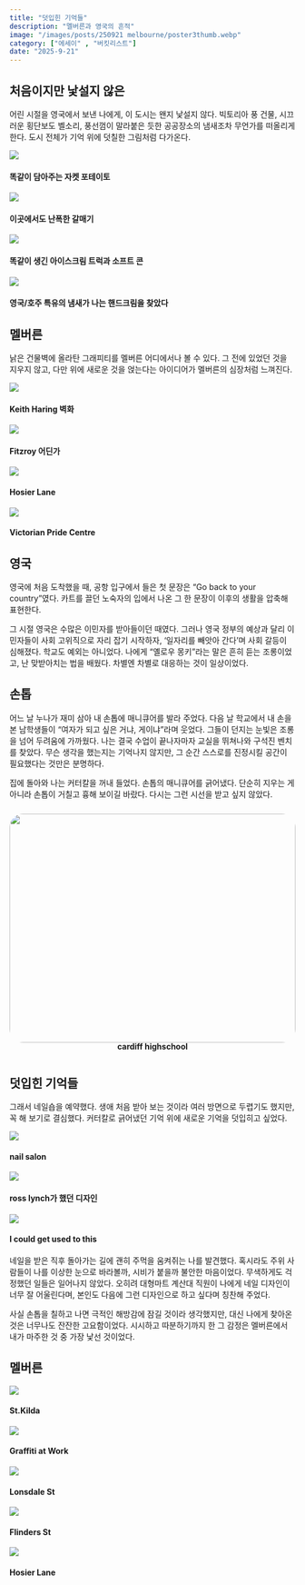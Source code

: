 ```yaml
---
title: "덧입힌 기억들"
description: "멜버른과 영국의 흔적"
image: "/images/posts/250921 melbourne/poster3thumb.webp"
category: ["에세이" , "버킷리스트"]
date: "2025-9-21"
---
```


## 처음이지만 낯설지 않은

어린 시절을 영국에서 보낸 나에게, 이 도시는 왠지 낯설지 않다. 빅토리아 풍 건물, 시끄러운 횡단보도 벨소리, 풍선껌이 말라붙은 듯한 공공장소의 냄새조차 무언가를 떠올리게 한다. 도시 전체가 기억 위에 덧칠한 그림처럼 다가온다.



<div class="my-carousel">
  <div
    class="my-carousel-scroll"
    onwheel="
      if (this.matches(':hover')) {
        event.preventDefault();
        this.scrollBy({left: event.deltaY, behavior: 'auto'});
      }
    "
  >
    <div class="my-carousel-item">
      <img src="/images/posts/250921 melbourne/uk1.webp" class="my-carousel-img" />
      <h4 class="my-carousel-title">똑같이 담아주는 자켓 포테이토</h4>
    </div>
    <div class="my-carousel-item">
      <img src="/images/posts/250921 melbourne/uk2.webp" class="my-carousel-img" />
      <h4 class="my-carousel-title">이곳에서도 난폭한 갈매기</h4>
    </div>
    <div class="my-carousel-item">
      <img src="/images/posts/250921 melbourne/uk3.webp" class="my-carousel-img" />
      <h4 class="my-carousel-title">똑같이 생긴 아이스크림 트럭과 소프트 콘</h4>
    </div>
    <div class="my-carousel-item">
      <img src="/images/posts/250921 melbourne/uk6.webp" class="my-carousel-img" />
      <h4 class="my-carousel-title">영국/호주 특유의 냄새가 나는 핸드크림을 찾았다</h4>
    </div>
  </div>
</div>

## 멜버른

낡은 건물벽에 올라탄 그래피티를 멜버른 어디에서나 볼 수 있다. 그 전에 있었던 것을 지우지 않고, 다만 위에 새로운 것을 얹는다는 아이디어가 멜버른의 심장처럼 느껴진다.

<div class="my-carousel">
  <div
    class="my-carousel-scroll"
    onwheel="
      if (this.matches(':hover')) {
        event.preventDefault();
        this.scrollBy({left: event.deltaY, behavior: 'auto'});
      }
    "
  >
    <div class="my-carousel-item">
      <img src="/images/posts/250921 melbourne/doodle1.webp" class="my-carousel-img" />
      <h4 class="my-carousel-title">Keith Haring 벽화</h4>
    </div>
    <div class="my-carousel-item">
      <img src="/images/posts/250921 melbourne/doodle2.webp" class="my-carousel-img" />
      <h4 class="my-carousel-title">Fitzroy 어딘가</h4>
    </div>
    <div class="my-carousel-item">
      <img src="/images/posts/250921 melbourne/doodle5.webp" class="my-carousel-img" />
      <h4 class="my-carousel-title">Hosier Lane</h4>
    </div>
    <div class="my-carousel-item">
      <img src="/images/posts/250921 melbourne/doodle4.webp" class="my-carousel-img" />
      <h4 class="my-carousel-title">Victorian Pride Centre</h4>
    </div>
  </div>
</div>

## 영국

영국에 처음 도착했을 때, 공항 입구에서 들은 첫 문장은 “Go back to your country”였다. 카트를 끌던 노숙자의 입에서 나온 그 한 문장이 이후의 생활을 압축해 표현한다.

그 시절 영국은 수많은 이민자를 받아들이던 때였다. 그러나 영국 정부의 예상과 달리 이민자들이 사회 고위직으로 자리 잡기 시작하자, ‘일자리를 빼앗아 간다’며 사회 갈등이 심해졌다. 학교도 예외는 아니었다. 나에게 “옐로우 몽키”라는 말은 흔히 듣는 조롱이었고, 난 맞받아치는 법을 배웠다. 차별엔 차별로 대응하는 것이 일상이었다.


## 손톱

어느 날 누나가 재미 삼아 내 손톱에 매니큐어를 발라 주었다. 다음 날 학교에서 내 손을 본 남학생들이 “여자가 되고 싶은 거냐, 게이냐”라며 웃었다. 그들이 던지는 눈빛은 조롱을 넘어 두려움에 가까웠다. 나는 결국 수업이 끝나자마자 교실을 뛰쳐나와 구석진 벤치를 찾았다. 무슨 생각을 했는지는 기억나지 않지만, 그 순간 스스로를 진정시킬 공간이 필요했다는 것만은 분명하다.

집에 돌아와 나는 커터칼을 꺼내 들었다. 손톱의 매니큐어를 긁어냈다. 단순히 지우는 게 아니라 손톱이 거칠고 흉해 보이길 바랐다. 다시는 그런 시선을 받고 싶지 않았다.

<div style="display: flex; gap: 8px; padding: 0.8em 0;">
  <div style="flex:1; display: flex; flex-direction: column; align-items: center;">
    <img src="/images/posts/250921 melbourne/highschool1.webp"
         style="width: 100%; aspect-ratio: 5/4; object-fit: cover; border-radius: 24px; display: block;">
    <h4 style="margin: 0; line-height: 1;">cardiff highschool</h4>
  </div>
</div>


## 덧입힌 기억들

그래서 네일숍을 예약했다. 생애 처음 받아 보는 것이라 여러 방면으로 두렵기도 했지만, 꼭 해 보기로 결심했다. 커터칼로 긁어냈던 기억 위에 새로운 기억을 덧입히고 싶었다.

<div class="my-carousel">
  <div
    class="my-carousel-scroll"
    onwheel="
      if (this.matches(':hover')) {
        event.preventDefault();
        this.scrollBy({left: event.deltaY, behavior: 'auto'});
      }
    "
  >
    <div class="my-carousel-item">
      <img src="/images/posts/250921 melbourne/salon1.webp" class="my-carousel-img" />
      <h4 class="my-carousel-title">nail salon</h4>
    </div>
    <div class="my-carousel-item">
      <img src="/images/posts/250921 melbourne/nail ugc5.webp" class="my-carousel-img" />
      <h4 class="my-carousel-title">ross lynch가 했던 디자인</h4>
    </div>
    <div class="my-carousel-item">
      <img src="/images/posts/250921 melbourne/nail ugc4.webp" class="my-carousel-img" />
      <h4 class="my-carousel-title">I could get used to this</h4>
    </div>
  </div>
</div>

네일을 받은 직후 돌아가는 길에 괜히 주먹을 움켜쥐는 나를 발견했다. 혹시라도 주위 사람들이 나를 이상한 눈으로 바라볼까, 시비가 붙을까 불안한 마음이었다. 무색하게도 걱정했던 일들은 일어나지 않았다. 오히려 대형마트 계산대 직원이 나에게 네일 디자인이 너무 잘 어울린다며, 본인도 다음에 그런 디자인으로 하고 싶다며 칭찬해 주었다.

사실 손톱을 칠하고 나면 극적인 해방감에 잠길 것이라 생각했지만, 대신 나에게 찾아온 것은 너무나도 잔잔한 고요함이었다. 시시하고 따분하기까지 한 그 감정은 멜버른에서 내가 마주한 것 중 가장 낯선 것이었다.


## 멜버른

<div class="my-carousel">
  <div
    class="my-carousel-scroll"
    onwheel="
      if (this.matches(':hover')) {
        event.preventDefault();
        this.scrollBy({left: event.deltaY, behavior: 'auto'});
      }
    "
  >
    <div class="my-carousel-item">
      <img src="/images/posts/250921 melbourne/poster3.webp" class="my-carousel-img" />
      <h4 class="my-carousel-title">St.Kilda</h4>
    </div>
    <div class="my-carousel-item">
      <img src="/images/posts/250921 melbourne/doodle6.webp" class="my-carousel-img" />
      <h4 class="my-carousel-title">Graffiti at Work</h4>
    </div>
    <div class="my-carousel-item">
      <img src="/images/posts/250921 melbourne/melb4.webp" class="my-carousel-img" />
      <h4 class="my-carousel-title">Lonsdale St</h4>
    </div>
        <div class="my-carousel-item">
      <img src="/images/posts/250921 melbourne/melb5.webp" class="my-carousel-img" />
      <h4 class="my-carousel-title">Flinders St</h4>
    </div>
            <div class="my-carousel-item">
      <img src="/images/posts/250921 melbourne/doodle3.webp" class="my-carousel-img" />
      <h4 class="my-carousel-title">Hosier Lane</h4>
    </div>
  </div>
</div>

